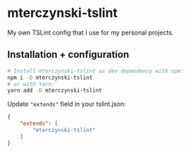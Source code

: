 # mterczynski-tslint

My own TSLint config that I use for my personal projects.

## Installation + configuration

```bash
# Install mterczynski-tslint as dev dependency with npm:
npm i -D mterczynski-tslint
# or with Yarn:
yarn add -D mterczynski-tslint
```

Update `"extends"` field in your tslint.json:

```json
{
    "extends": [
        "mterczynski-tslint"
    ]
}
```
